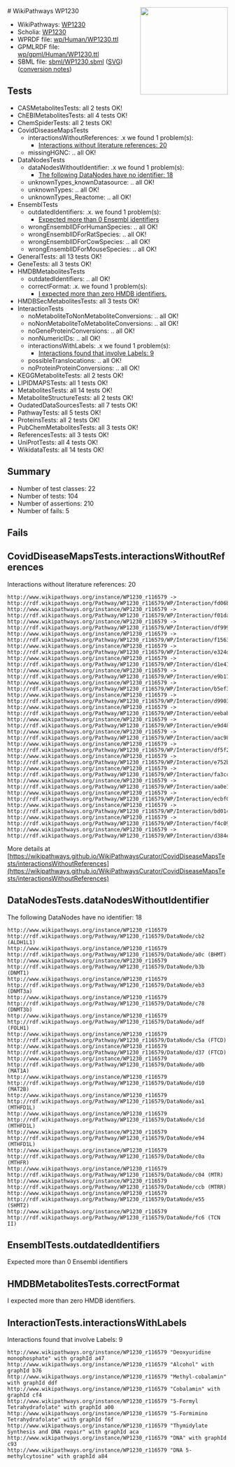<img style="float: right; width: 200px" src="../logo.png" />
# WikiPathways WP1230

* WikiPathways: [WP1230](https://identifiers.org/wikipathways:WP1230)
* Scholia: [WP1230](https://scholia.toolforge.org/wikipathways/WP1230)
* WPRDF file: [wp/Human/WP1230.ttl](../wp/Human/WP1230.ttl)
* GPMLRDF file: [wp/gpml/Human/WP1230.ttl](../wp/gpml/Human/WP1230.ttl)
* SBML file: [sbml/WP1230.sbml](../sbml/WP1230.sbml) ([SVG](../sbml/WP1230.svg)) ([conversion notes](../sbml/WP1230.txt))

## Tests
* CASMetabolitesTests: all 2 tests OK!
* ChEBIMetabolitesTests: all 4 tests OK!
* ChemSpiderTests: all 2 tests OK!
* CovidDiseaseMapsTests
    * interactionsWithoutReferences: .x we found 1 problem(s):
        * [Interactions without literature references: 20](#9701cd00)
    * missingHGNC: .. all OK!
* DataNodesTests
    * dataNodesWithoutIdentifier: .x we found 1 problem(s):
        * [The following DataNodes have no identifier: 18](#8792c498)
    * unknownTypes_knownDatasource: .. all OK!
    * unknownTypes: .. all OK!
    * unknownTypes_Reactome: .. all OK!
* EnsemblTests
    * outdatedIdentifiers: .x. we found 1 problem(s):
        * [Expected more than 0 Ensembl identifiers](#f44398b7)
    * wrongEnsemblIDForHumanSpecies: .. all OK!
    * wrongEnsemblIDForRatSpecies: .. all OK!
    * wrongEnsemblIDForCowSpecies: .. all OK!
    * wrongEnsemblIDForMouseSpecies: .. all OK!
* GeneralTests: all 13 tests OK!
* GeneTests: all 3 tests OK!
* HMDBMetabolitesTests
    * outdatedIdentifiers: .. all OK!
    * correctFormat: .x. we found 1 problem(s):
        * [I expected more than zero HMDB identifiers.](#ad154c1e)
* HMDBSecMetabolitesTests: all 3 tests OK!
* InteractionTests
    * noMetaboliteToNonMetaboliteConversions: .. all OK!
    * noNonMetaboliteToMetaboliteConversions: .. all OK!
    * noGeneProteinConversions: .. all OK!
    * nonNumericIDs: .. all OK!
    * interactionsWithLabels: .x we found 1 problem(s):
        * [Interactions found that involve Labels: 9](#630d2680)
    * possibleTranslocations: .. all OK!
    * noProteinProteinConversions: .. all OK!
* KEGGMetaboliteTests: all 2 tests OK!
* LIPIDMAPSTests: all 1 tests OK!
* MetabolitesTests: all 14 tests OK!
* MetaboliteStructureTests: all 2 tests OK!
* OudatedDataSourcesTests: all 7 tests OK!
* PathwayTests: all 5 tests OK!
* ProteinsTests: all 2 tests OK!
* PubChemMetabolitesTests: all 3 tests OK!
* ReferencesTests: all 3 tests OK!
* UniProtTests: all 4 tests OK!
* WikidataTests: all 14 tests OK!


## Summary

* Number of test classes: 22
* Number of tests: 104
* Number of assertions: 210
* Number of fails: 5

## Fails

<a name="9701cd00" />

## CovidDiseaseMapsTests.interactionsWithoutReferences

Interactions without literature references: 20
```
http://www.wikipathways.org/instance/WP1230_r116579 -> http://rdf.wikipathways.org/Pathway/WP1230_r116579/WP/Interaction/fd06b
http://www.wikipathways.org/instance/WP1230_r116579 -> http://rdf.wikipathways.org/Pathway/WP1230_r116579/WP/Interaction/f01da
http://www.wikipathways.org/instance/WP1230_r116579 -> http://rdf.wikipathways.org/Pathway/WP1230_r116579/WP/Interaction/df999
http://www.wikipathways.org/instance/WP1230_r116579 -> http://rdf.wikipathways.org/Pathway/WP1230_r116579/WP/Interaction/f1563
http://www.wikipathways.org/instance/WP1230_r116579 -> http://rdf.wikipathways.org/Pathway/WP1230_r116579/WP/Interaction/e324d
http://www.wikipathways.org/instance/WP1230_r116579 -> http://rdf.wikipathways.org/Pathway/WP1230_r116579/WP/Interaction/d1e41
http://www.wikipathways.org/instance/WP1230_r116579 -> http://rdf.wikipathways.org/Pathway/WP1230_r116579/WP/Interaction/e9b17
http://www.wikipathways.org/instance/WP1230_r116579 -> http://rdf.wikipathways.org/Pathway/WP1230_r116579/WP/Interaction/b5ef3
http://www.wikipathways.org/instance/WP1230_r116579 -> http://rdf.wikipathways.org/Pathway/WP1230_r116579/WP/Interaction/d9903
http://www.wikipathways.org/instance/WP1230_r116579 -> http://rdf.wikipathways.org/Pathway/WP1230_r116579/WP/Interaction/eebab
http://www.wikipathways.org/instance/WP1230_r116579 -> http://rdf.wikipathways.org/Pathway/WP1230_r116579/WP/Interaction/e9d48
http://www.wikipathways.org/instance/WP1230_r116579 -> http://rdf.wikipathways.org/Pathway/WP1230_r116579/WP/Interaction/aac98
http://www.wikipathways.org/instance/WP1230_r116579 -> http://rdf.wikipathways.org/Pathway/WP1230_r116579/WP/Interaction/df5f2
http://www.wikipathways.org/instance/WP1230_r116579 -> http://rdf.wikipathways.org/Pathway/WP1230_r116579/WP/Interaction/e752b
http://www.wikipathways.org/instance/WP1230_r116579 -> http://rdf.wikipathways.org/Pathway/WP1230_r116579/WP/Interaction/fa3cc
http://www.wikipathways.org/instance/WP1230_r116579 -> http://rdf.wikipathways.org/Pathway/WP1230_r116579/WP/Interaction/aa0e1
http://www.wikipathways.org/instance/WP1230_r116579 -> http://rdf.wikipathways.org/Pathway/WP1230_r116579/WP/Interaction/ecbf0
http://www.wikipathways.org/instance/WP1230_r116579 -> http://rdf.wikipathways.org/Pathway/WP1230_r116579/WP/Interaction/bd014
http://www.wikipathways.org/instance/WP1230_r116579 -> http://rdf.wikipathways.org/Pathway/WP1230_r116579/WP/Interaction/f4c09
http://www.wikipathways.org/instance/WP1230_r116579 -> http://rdf.wikipathways.org/Pathway/WP1230_r116579/WP/Interaction/d384e
```

More details at [https://wikipathways.github.io/WikiPathwaysCurator/CovidDiseaseMapsTests/interactionsWithoutReferences](https://wikipathways.github.io/WikiPathwaysCurator/CovidDiseaseMapsTests/interactionsWithoutReferences)

<a name="8792c498" />

## DataNodesTests.dataNodesWithoutIdentifier

The following DataNodes have no identifier: 18
```
http://www.wikipathways.org/instance/WP1230_r116579 http://rdf.wikipathways.org/Pathway/WP1230_r116579/DataNode/cb2 (ALDH1L1)
http://www.wikipathways.org/instance/WP1230_r116579 http://rdf.wikipathways.org/Pathway/WP1230_r116579/DataNode/a0c (BHMT)
http://www.wikipathways.org/instance/WP1230_r116579 http://rdf.wikipathways.org/Pathway/WP1230_r116579/DataNode/b3b (DNMT1)
http://www.wikipathways.org/instance/WP1230_r116579 http://rdf.wikipathways.org/Pathway/WP1230_r116579/DataNode/eb3 (DNMT3a)
http://www.wikipathways.org/instance/WP1230_r116579 http://rdf.wikipathways.org/Pathway/WP1230_r116579/DataNode/c78 (DNMT3b)
http://www.wikipathways.org/instance/WP1230_r116579 http://rdf.wikipathways.org/Pathway/WP1230_r116579/DataNode/adf (FOLH1)
http://www.wikipathways.org/instance/WP1230_r116579 http://rdf.wikipathways.org/Pathway/WP1230_r116579/DataNode/c5a (FTCD)
http://www.wikipathways.org/instance/WP1230_r116579 http://rdf.wikipathways.org/Pathway/WP1230_r116579/DataNode/d37 (FTCD)
http://www.wikipathways.org/instance/WP1230_r116579 http://rdf.wikipathways.org/Pathway/WP1230_r116579/DataNode/a0b (MAT1A)
http://www.wikipathways.org/instance/WP1230_r116579 http://rdf.wikipathways.org/Pathway/WP1230_r116579/DataNode/d10 (MAT2B)
http://www.wikipathways.org/instance/WP1230_r116579 http://rdf.wikipathways.org/Pathway/WP1230_r116579/DataNode/aa1 (MTHFD1L)
http://www.wikipathways.org/instance/WP1230_r116579 http://rdf.wikipathways.org/Pathway/WP1230_r116579/DataNode/c1d (MTHFD1L)
http://www.wikipathways.org/instance/WP1230_r116579 http://rdf.wikipathways.org/Pathway/WP1230_r116579/DataNode/e94 (MTHFD1L)
http://www.wikipathways.org/instance/WP1230_r116579 http://rdf.wikipathways.org/Pathway/WP1230_r116579/DataNode/c0a (MTHFR)
http://www.wikipathways.org/instance/WP1230_r116579 http://rdf.wikipathways.org/Pathway/WP1230_r116579/DataNode/c04 (MTR)
http://www.wikipathways.org/instance/WP1230_r116579 http://rdf.wikipathways.org/Pathway/WP1230_r116579/DataNode/ccb (MTRR)
http://www.wikipathways.org/instance/WP1230_r116579 http://rdf.wikipathways.org/Pathway/WP1230_r116579/DataNode/e55 (SHMT2)
http://www.wikipathways.org/instance/WP1230_r116579 http://rdf.wikipathways.org/Pathway/WP1230_r116579/DataNode/fc6 (TCN II)
```

<a name="f44398b7" />

## EnsemblTests.outdatedIdentifiers

Expected more than 0 Ensembl identifiers
<a name="ad154c1e" />

## HMDBMetabolitesTests.correctFormat

I expected more than zero HMDB identifiers.
<a name="630d2680" />

## InteractionTests.interactionsWithLabels

Interactions found that involve Labels: 9
```
http://www.wikipathways.org/instance/WP1230_r116579 "Deoxyuridine monophosphate" with graphId a47
http://www.wikipathways.org/instance/WP1230_r116579 "Alcohol" with graphId b76
http://www.wikipathways.org/instance/WP1230_r116579 "Methyl-cobalamin" with graphId ddf
http://www.wikipathways.org/instance/WP1230_r116579 "Cobalamin" with graphId cf4
http://www.wikipathways.org/instance/WP1230_r116579 "5-Formyl Tetrahydrafolate" with graphId a00
http://www.wikipathways.org/instance/WP1230_r116579 "5-Formimino Tetrahydrafolate" with graphId f6f
http://www.wikipathways.org/instance/WP1230_r116579 "Thymidylate Synthesis and DNA repair" with graphId aca
http://www.wikipathways.org/instance/WP1230_r116579 "DNA" with graphId c93
http://www.wikipathways.org/instance/WP1230_r116579 "DNA 5-methylcytosine" with graphId a84
```

